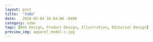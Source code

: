 ```yaml
---
layout: post
title:  "SoBe"
date:   2018-05-04 16:04:00 -0400
category: sobe
tags: [Web Design, Product Design, Illustration, Editorial Design]
preview_img: apparel_model-c.jpg
---
```

